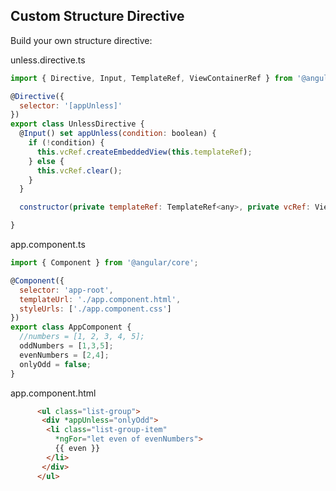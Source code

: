 ## Custom Structure Directive
Build your own structure directive:

unless.directive.ts
```javascript
import { Directive, Input, TemplateRef, ViewContainerRef } from '@angular/core';

@Directive({
  selector: '[appUnless]'
})
export class UnlessDirective {
  @Input() set appUnless(condition: boolean) {
    if (!condition) {
      this.vcRef.createEmbeddedView(this.templateRef);
    } else {
      this.vcRef.clear();
    }
  }

  constructor(private templateRef: TemplateRef<any>, private vcRef: ViewContainerRef ) { }

}
```
app.component.ts
```javascript
import { Component } from '@angular/core';

@Component({
  selector: 'app-root',
  templateUrl: './app.component.html',
  styleUrls: ['./app.component.css']
})
export class AppComponent {
  //numbers = [1, 2, 3, 4, 5];
  oddNumbers = [1,3,5];
  evenNumbers = [2,4];
  onlyOdd = false;
}
```
app.component.html
```html
      <ul class="list-group">
       <div *appUnless="onlyOdd">
        <li class="list-group-item"
          *ngFor="let even of evenNumbers">
          {{ even }}
        </li>
       </div>
      </ul>
```
